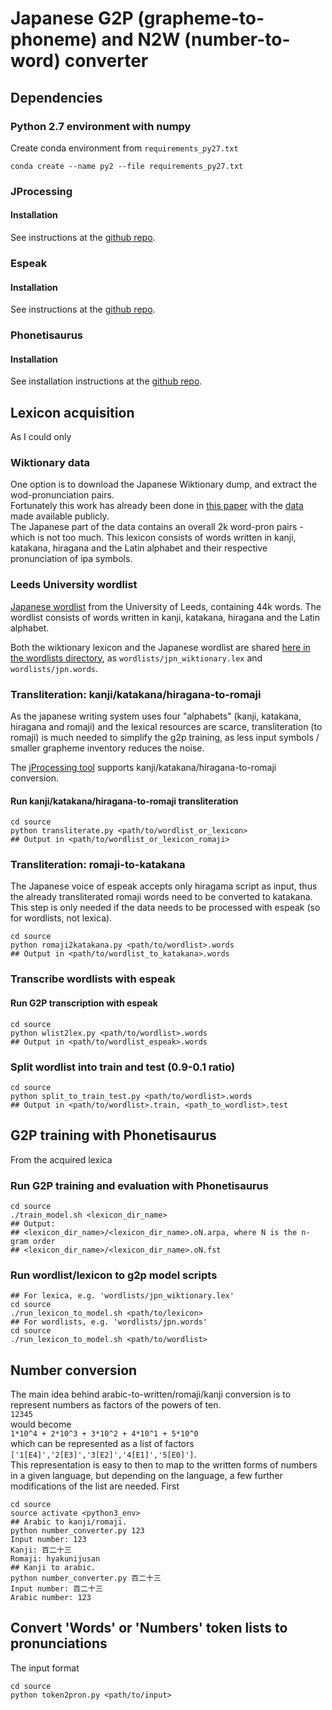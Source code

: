 # Japanese G2P (grapheme-to-phoneme) and N2W (number-to-word) converter

## Dependencies

### Python 2.7 environment with numpy

Create conda environment from `requirements_py27.txt`

    conda create --name py2 --file requirements_py27.txt

### JProcessing

#### Installation
See instructions at the [github repo](https://github.com/kevincobain2000/jProcessing).

### Espeak

#### Installation
See instructions at the [github repo](https://github.com/espeak-ng/espeak-ng).

### Phonetisaurus

#### Installation
See installation instructions at the [github repo](https://github.com/AdolfVonKleist/Phonetisaurus).

## Lexicon acquisition

As I could only 

### Wiktionary data

One option is to download the Japanese Wiktionary dump, and extract the wod-pronunciation pairs.  
Fortunately this work has already been done in [this paper](https://aclweb.org/anthology/P/P16/P16-1038.pdf) with the [data](https://drive.google.com/drive/folders/0B7R_gATfZJ2aWkpSWHpXUklWUmM) made available publicly.  
The Japanese part of the data contains an overall 2k word-pron pairs - which is not too much.
This lexicon consists of words written in kanji, katakana, hiragana and the Latin alphabet and their respective pronunciation of ipa symbols.

### Leeds University wordlist

[Japanese wordlist](http://corpus.leeds.ac.uk/frqc/internet-jp-forms.num) from the University of Leeds, containing 44k words.
The wordlist consists of words written in kanji, katakana, hiragana and the Latin alphabet.

Both the wiktionary lexicon and the Japanese wordlist are shared
[here in the wordlists directory](https://drive.google.com/open?id=1HPOvT5NNR5pWzAG0e09P99jPaEbiAJvq),
as `wordlists/jpn_wiktionary.lex` and `wordlists/jpn.words`.

### Transliteration: kanji/katakana/hiragana-to-romaji

As the japanese writing system uses four "alphabets" (kanji, katakana, hiragana and romaji) and the lexical resources are scarce,
transliteration (to romaji) is much needed to simplify the g2p training, as less input symbols / smaller grapheme inventory reduces the noise.

The [jProcessing tool](http://jprocessing.readthedocs.io/en/latest/#kanji-katakana-hiragana-to-tokenized-romaji-jconvert-py)
supports kanji/katakana/hiragana-to-romaji conversion.  

#### Run kanji/katakana/hiragana-to-romaji transliteration

    cd source
    python transliterate.py <path/to/wordlist_or_lexicon>
    ## Output in <path/to/wordlist_or_lexicon_romaji>

### Transliteration: romaji-to-katakana

The Japanese voice of espeak accepts only hiragama script as input,
thus the already transliterated romaji words need to be converted to katakana.
This step is only needed if the data needs to be processed with espeak (so for wordlists, not lexica).

    cd source
    python romaji2katakana.py <path/to/wordlist>.words
    ## Output in <path/to/wordlist_to_katakana>.words

### Transcribe wordlists with espeak

#### Run G2P transcription with espeak

    cd source
    python wlist2lex.py <path/to/wordlist>.words
    ## Output in <path/to/wordlist_espeak>.words
    
### Split wordlist into train and test (0.9-0.1 ratio)

    cd source
    python split_to_train_test.py <path/to/wordlist>.words
    ## Output in <path/to/wordlist>.train, <path_to_wordlist>.test

## G2P training with Phonetisaurus

From the acquired lexica

### Run G2P training and evaluation with Phonetisaurus

    cd source
    ./train_model.sh <lexicon_dir_name>
    ## Output: 
    ## <lexicon_dir_name>/<lexicon_dir_name>.oN.arpa, where N is the n-gram order
    ## <lexicon_dir_name>/<lexicon_dir_name>.oN.fst
    
### Run wordlist/lexicon to g2p model scripts

    ## For lexica, e.g. 'wordlists/jpn_wiktionary.lex'
    cd source
    ./run_lexicon_to_model.sh <path/to/lexicon>
    ## For wordlists, e.g. 'wordlists/jpn.words'
    cd source
    ./run_lexicon_to_model.sh <path/to/wordlist>
    
## Number conversion

The main idea behind arabic-to-written/romaji/kanji conversion is to represent numbers as factors of the powers of ten.  
`12345`  
would become  
`1*10^4 + 2*10^3 + 3*10^2 + 4*10^1 + 5*10^0`  
which can be represented as a list of factors  
`['1[E4]','2[E3]','3[E2]','4[E1]','5[E0]']`.  
This representation is easy to then to map to the written forms of numbers in a given language,
but depending on the language, a few further modifications of the list are needed. 
First

    cd source
    source activate <python3_env>
	## Arabic to kanji/romaji.
	python number_converter.py 123
	Input number: 123
    Kanji: 百二十三
    Romaji: hyakunijusan
	## Kanji to arabic.
    python number_converter.py 百二十三
    Input number: 百二十三
    Arabic number: 123

## Convert 'Words' or 'Numbers' token lists to pronunciations

The input format

    cd source
    python token2pron.py <path/to/input>
